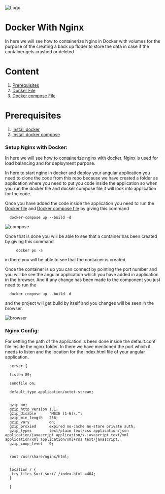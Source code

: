 ![Logo](https://github.com/mithunvikram/nginx-docker/blob/master/docs/GeppettoIcon.png?raw=true"Logo")

# Docker With Nginx<br/>
   In here we will see how to containerize Nginx in Docker with volumes for the purpose of the creating a back up floder to store the data in case if the container gets crashed or deleted.
   
# Content
1. [Prerequisites](#prerequisites)
1. [Docker File]()
1. [Docker compose File]()

# Prerequisites
1. [Install docker](https://docs.docker.com/install/)<br/>
1. [Install docker compose](https://docs.docker.com/compose/install/)

### Setup Nginx with Docker:<br/>
  In here we will see how to containerize nginx with docker. Nginx is used for load balancing and for deployment purpose. 
  
  In here to start nginx in docker and deploy your angular application you need to clone the code from this repo because we have created a folder as application where you need to put you code inside the application so when you run the docker file and docker compose file it will look into application for the code.
  
  Once you have added the code inside the application you need to run the [Docker file](https://github.com/mithunvikram/nginx-docker/blob/master/docs/Dockerfile) and [Docker compose file](https://github.com/mithunvikram/nginx-docker/blob/master/docs/docker-compose.yml) by giving this command
  
      docker-compose up --build -d
      
 ![compose](https://github.com/mithunvikram/nginx-docker/blob/master/docs/image1.png?raw=true"compose")     
      
  Once that is done you will be able to see that a container has been created by giving this command
  
         docker ps -a
         
  in there you will be able to see that the container is created.
  
  Once the container is up you can connect by pointing the port number and you will be see the angular application which you have added in application in the browser. And if any change has been made to the component you just need to run the 
  
      docker-compose up --build -d 
      
   and the project will get build by itself and you changes will be seen in the browser.
   
   ![browser](https://github.com/mithunvikram/nginx-docker/blob/master/docs/image.png?raw=true"browser") 
   
### Nginx Config:<br/>
  For setting the path of the application is been done inside the default.conf file inside the nginx folder. In there we have mentioned the port which it needs to listen and the location for the index.html file of your angular application.
  
      server {

      listen 80;

      sendfile on;

      default_type application/octet-stream;


      gzip on;
      gzip_http_version 1.1;
      gzip_disable      "MSIE [1-6]\.";
      gzip_min_length   256;
      gzip_vary         on;
      gzip_proxied      expired no-cache no-store private auth;
      gzip_types        text/plain text/css application/json application/javascript application/x-javascript text/xml         application/xml application/xml+rss text/javascript;
      gzip_comp_level   9;


      root /usr/share/nginx/html;


      location / {
       try_files $uri $uri/ /index.html =404;
      }

      }
         
